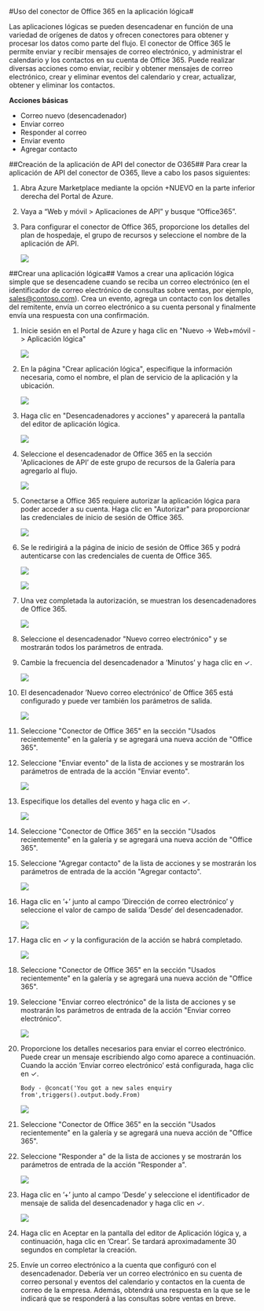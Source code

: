 <properties
   pageTitle="Conector de Office 365"
   description="Uso del conector de Office 365"
   services="app-service\logic"
   documentationCenter=".net,nodejs,java"
   authors="anuragdalmia"
   manager="dwrede"
   editor=""/>

<tags
   ms.service="app-service-logic"
   ms.devlang="multiple"
   ms.topic="article"
   ms.tgt_pltfrm="na"
   ms.workload="integration"
   ms.date="07/02/2015"
   ms.author="sameerch"/>


#Uso del conector de Office 365 en la aplicación lógica#

Las aplicaciones lógicas se pueden desencadenar en función de una variedad de orígenes de datos y ofrecen conectores para obtener y procesar los datos como parte del flujo. El conector de Office 365 le permite enviar y recibir mensajes de correo electrónico, y administrar el calendario y los contactos en su cuenta de Office 365. Puede realizar diversas acciones como enviar, recibir y obtener mensajes de correo electrónico, crear y eliminar eventos del calendario y crear, actualizar, obtener y eliminar los contactos.

**Acciones básicas**

- Correo nuevo (desencadenador)
- Enviar correo
- Responder al correo
- Enviar evento
- Agregar contacto

##Creación de la aplicación de API del conector de O365##
Para crear la aplicación de API del conector de O365, lleve a cabo los pasos siguientes:

1.	Abra Azure Marketplace mediante la opción +NUEVO en la parte inferior derecha del Portal de Azure.
2.	Vaya a “Web y móvil > Aplicaciones de API” y busque “Office365”.
3.	Para configurar el conector de Office 365, proporcione los detalles del plan de hospedaje, el grupo de recursos y seleccione el nombre de la aplicación de API.

	![][21]


##Crear una aplicación lógica##
Vamos a crear una aplicación lógica simple que se desencadene cuando se reciba un correo electrónico (en el identificador de correo electrónico de consultas sobre ventas, por ejemplo, sales@contoso.com). Crea un evento, agrega un contacto con los detalles del remitente, envía un correo electrónico a su cuenta personal y finalmente envía una respuesta con una confirmación.

1.	Inicie sesión en el Portal de Azure y haga clic en "Nuevo -> Web+móvil -> Aplicación lógica"

	![][1]

2.	En la página "Crear aplicación lógica", especifique la información necesaria, como el nombre, el plan de servicio de la aplicación y la ubicación.

	![][2]

3.	Haga clic en "Desencadenadores y acciones" y aparecerá la pantalla del editor de aplicación lógica.

	![][3]

4.	Seleccione el desencadenador de Office 365 en la sección 'Aplicaciones de API’ de este grupo de recursos de la Galería para agregarlo al flujo.

	![][4]

6.	Conectarse a Office 365 requiere autorizar la aplicación lógica para poder acceder a su cuenta. Haga clic en "Autorizar" para proporcionar las credenciales de inicio de sesión de Office 365.

	![][5]

7.	Se le redirigirá a la página de inicio de sesión de Office 365 y podrá autenticarse con las credenciales de cuenta de Office 365.

	![][6]

	![][7]

8.	Una vez completada la autorización, se muestran los desencadenadores de Office 365.

	![][8]

9.	Seleccione el desencadenador "Nuevo correo electrónico" y se mostrarán todos los parámetros de entrada.


10.	Cambie la frecuencia del desencadenador a ’Minutos’ y haga clic en ✓.

	![][9]

11. El desencadenador ’Nuevo correo electrónico’ de Office 365 está configurado y puede ver también los parámetros de salida.

	![][10]

12.	Seleccione "Conector de Office 365" en la sección "Usados recientemente" en la galería y se agregará una nueva acción de "Office 365".

13.	Seleccione "Enviar evento" de la lista de acciones y se mostrarán los parámetros de entrada de la acción "Enviar evento".

	![][11]

14.	Especifique los detalles del evento y haga clic en ✓.

	![][12]

15.	Seleccione "Conector de Office 365" en la sección "Usados recientemente" en la galería y se agregará una nueva acción de "Office 365".

16.	Seleccione "Agregar contacto" de la lista de acciones y se mostrarán los parámetros de entrada de la acción "Agregar contacto".

	![][13]

17.	Haga clic en ’+’ junto al campo ’Dirección de correo electrónico’ y seleccione el valor de campo de salida ’Desde’ del desencadenador.

	![][14]

18. Haga clic en ✓ y la configuración de la acción se habrá completado.

	![][15]

19.	Seleccione "Conector de Office 365" en la sección "Usados recientemente" en la galería y se agregará una nueva acción de "Office 365".


20.	Seleccione "Enviar correo electrónico" de la lista de acciones y se mostrarán los parámetros de entrada de la acción "Enviar correo electrónico".

	![][19]

21.	Proporcione los detalles necesarios para enviar el correo electrónico. Puede crear un mensaje escribiendo algo como aparece a continuación. Cuando la acción ’Enviar correo electrónico’ está configurada, haga clic en ✓.

		Body - @concat('You got a new sales enquiry from',triggers().output.body.From)

	![][20]
22.	Seleccione "Conector de Office 365" en la sección "Usados recientemente" en la galería y se agregará una nueva acción de "Office 365".


23.	Seleccione "Responder a" de la lista de acciones y se mostrarán los parámetros de entrada de la acción "Responder a".

	![][16]

24.	Haga clic en ’+’ junto al campo ’Desde’ y seleccione el identificador de mensaje de salida del desencadenador y haga clic en ✓.

	![][17]

25. Haga clic en Aceptar en la pantalla del editor de Aplicación lógica y, a continuación, haga clic en ’Crear’. Se tardará aproximadamente 30 segundos en completar la creación.

26. Envíe un correo electrónico a la cuenta que configuró con el desencadenador. Debería ver un correo electrónico en su cuenta de correo personal y eventos del calendario y contactos en la cuenta de correo de la empresa. Además, obtendrá una respuesta en la que se le indicará que se responderá a las consultas sobre ventas en breve.

<!--Image references-->
[1]: ./media/app-service-logic-connector-office365/1_New_Logic_App.png
[2]: ./media/app-service-logic-connector-office365/2_Logic_App_Settings.png
[3]: ./media/app-service-logic-connector-office365/3_Logic_App_Editor.png
[4]: ./media/app-service-logic-connector-office365/4_Select_Office365_Gallery.png
[5]: ./media/app-service-logic-connector-office365/5_Office365_Authorize.png
[6]: ./media/app-service-logic-connector-office365/6_Office365_Login.png
[7]: ./media/app-service-logic-connector-office365/7_Office365_User_Consent.png
[8]: ./media/app-service-logic-connector-office365/8_Office365_Trigger.png
[9]: ./media/app-service-logic-connector-office365/9_Office365_Trigger_Settings.png
[10]: ./media/app-service-logic-connector-office365/10_Office365_Trigger_Configured.png
[11]: ./media/app-service-logic-connector-office365/11_Office365_Actions_List.png
[12]: ./media/app-service-logic-connector-office365/12_Office365_Create_Event_Inputs.png
[13]: ./media/app-service-logic-connector-office365/13_Office365_Add_Contact_Inputs.png
[14]: ./media/app-service-logic-connector-office365/14_Office365_Add_Contact_Email_FromTrigger.png
[15]: ./media/app-service-logic-connector-office365/15_Office365_Add_Contacts_Configured.png
[16]: ./media/app-service-logic-connector-office365/16_Office365_Reply_To_Inputs.png
[17]: ./media/app-service-logic-connector-office365/17_Office365_Reply_To_MessageId.png
[18]: ./media/app-service-logic-connector-office365/18_Office365_Reply_To_Configured.png
[19]: ./media/app-service-logic-connector-office365/19_Office365_Send_Inputs.png
[20]: ./media/app-service-logic-connector-office365/20_Office365_Send_Configured.png
[21]: ./media/app-service-logic-connector-office365/21-create-new-o365-api-app.png

<!---HONumber=August15_HO6-->